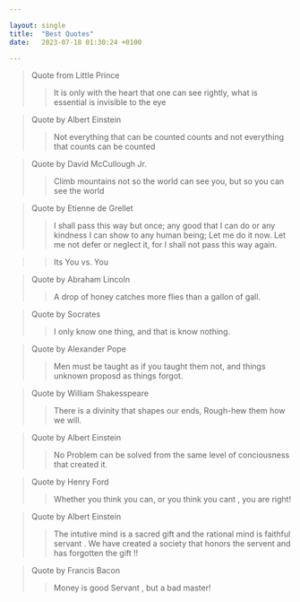 ```yaml
---

layout: single
title:  "Best Quotes"
date:   2023-07-18 01:30:24 +0100

---
```


> Quote from Little Prince
> >  It is only with the heart that one can see rightly, what is essential is invisible to the eye

> Quote by Albert Einstein
> >  Not everything that can be counted counts and not everything that counts can be counted

> Quote by David McCullough Jr. 
> > Climb mountains not so the world can see you, but so you can see the world

 > Quote by Etienne de Grellet 
> > I shall pass this way but once; any good that I can do or any kindness I can show to any human being; Let me do it now.  Let me not defer or neglect it, for I shall not pass this way again.

> > Its You vs. You

 > Quote by Abraham Lincoln
> > A drop of honey catches more flies than a gallon of gall.

 > Quote by Socrates
> > I only know one thing, and that is know nothing.

 > Quote by Alexander Pope
> > Men must be taught as if you taught them not, and things unknown proposd as things forgot.

 > Quote by William Shakesspeare
> >  There is a divinity that shapes our ends, Rough-hew them how we will.

 > Quote by Albert Einstein
> >  No Problem can be solved from the same level of conciousness that created it.

 > Quote by Henry Ford
> > Whether you think you can, or you think you cant , you are right!

 > Quote by Albert Einstein
> > The intutive mind is a sacred gift and the rational mind is faithful servant .
> > We have created a society that honors the servent and has forgotten the gift !!


 > Quote by Francis Bacon
> > Money is good Servant , but a bad master!



